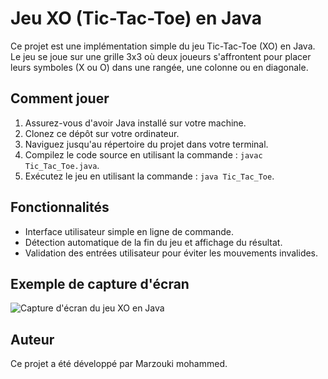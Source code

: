   # Jeu XO (Tic-Tac-Toe) en Java

Ce projet est une implémentation simple du jeu Tic-Tac-Toe (XO) en Java. Le jeu se joue sur une grille 3x3 où deux joueurs s'affrontent pour placer leurs symboles (X ou O) dans une rangée, une colonne ou en diagonale.

## Comment jouer

1. Assurez-vous d'avoir Java installé sur votre machine.
2. Clonez ce dépôt sur votre ordinateur.
3. Naviguez jusqu'au répertoire du projet dans votre terminal.
4. Compilez le code source en utilisant la commande : `javac Tic_Tac_Toe.java`.
5. Exécutez le jeu en utilisant la commande : `java Tic_Tac_Toe`.
        
## Fonctionnalités

- Interface utilisateur simple en ligne de commande.
- Détection automatique de la fin du jeu et affichage du résultat.
- Validation des entrées utilisateur pour éviter les mouvements invalides.

## Exemple de capture d'écran

![Capture d'écran du jeu XO en Java](scree.png)

## Auteur

Ce projet a été développé par Marzouki mohammed.
